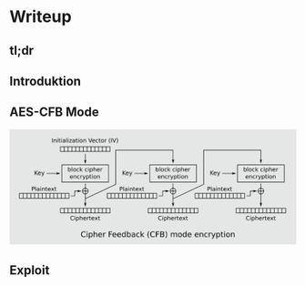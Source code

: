 # Writeup

## tl;dr



## Introduktion



## AES-CFB Mode

![AES cipher feedback mode encryption diagram](img/cfb-mode.png)

## Exploit


